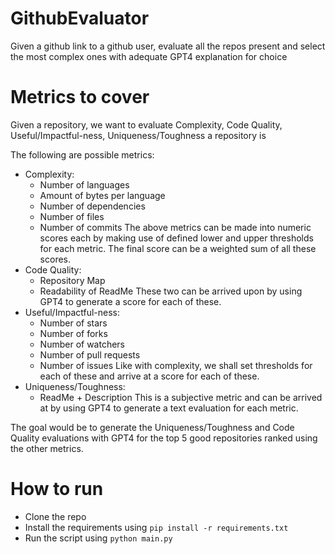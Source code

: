 # GithubEvaluator
Given a github link to a github user, evaluate all the repos present and select the most complex ones with adequate GPT4 explanation for choice

# Metrics to cover
Given a repository, we want to evaluate Complexity, Code Quality, Useful/Impactful-ness, Uniqueness/Toughness a repository is 

The following are possible metrics:
* Complexity:
  * Number of languages
  * Amount of bytes per language
  * Number of dependencies
  * Number of files
  * Number of commits
  The above metrics can be made into numeric scores each by making use of defined lower and upper thresholds for each metric. The final score can be a weighted sum of all these scores.
* Code Quality:
  * Repository Map
  * Readability of ReadMe
  These two can be arrived upon by using GPT4 to generate a score for each of these. 
* Useful/Impactful-ness:
  * Number of stars
  * Number of forks
  * Number of watchers
  * Number of pull requests
  * Number of issues
  Like with complexity, we shall set thresholds for each of these and arrive at a score for each of these.
* Uniqueness/Toughness:
  * ReadMe + Description 
  This is a subjective metric and can be arrived at by using GPT4 to generate a text evaluation for each metric. 

The goal would be to generate the Uniqueness/Toughness and Code Quality evaluations with GPT4 for the top 5 good repositories ranked using the other metrics.

# How to run
* Clone the repo
* Install the requirements using `pip install -r requirements.txt`
* Run the script using `python main.py`

